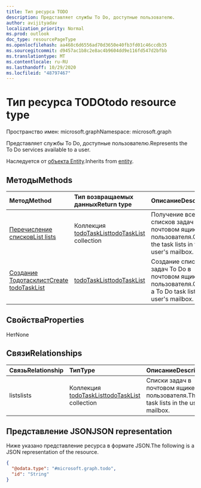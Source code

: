```yaml
---
title: Тип ресурса TODO
description: Представляет службы To Do, доступные пользователю.
author: avijityadav
localization_priority: Normal
ms.prod: outlook
doc_type: resourcePageType
ms.openlocfilehash: aa468c6d6556ad70d3650e40fb3fd01c46ccdb35
ms.sourcegitcommit: d9457ac1b8c2e8ac4b9604dd9e116fd547d2bfbb
ms.translationtype: MT
ms.contentlocale: ru-RU
ms.lasthandoff: 10/29/2020
ms.locfileid: "48797467"
---
```

# <a name="todo-resource-type"></a><span data-ttu-id="6b312-103">Тип ресурса TODO</span><span class="sxs-lookup"><span data-stu-id="6b312-103">todo resource type</span></span>

<span data-ttu-id="6b312-104">Пространство имен: microsoft.graph</span><span class="sxs-lookup"><span data-stu-id="6b312-104">Namespace: microsoft.graph</span></span>

<span data-ttu-id="6b312-105">Представляет службы To Do, доступные пользователю.</span><span class="sxs-lookup"><span data-stu-id="6b312-105">Represents the To Do services available to a user.</span></span>

<span data-ttu-id="6b312-106">Наследуется от [объекта Entity](../resources/entity.md).</span><span class="sxs-lookup"><span data-stu-id="6b312-106">Inherits from [entity](../resources/entity.md).</span></span>

## <a name="methods"></a><span data-ttu-id="6b312-107">Методы</span><span class="sxs-lookup"><span data-stu-id="6b312-107">Methods</span></span>
|<span data-ttu-id="6b312-108">Метод</span><span class="sxs-lookup"><span data-stu-id="6b312-108">Method</span></span>|<span data-ttu-id="6b312-109">Тип возвращаемых данных</span><span class="sxs-lookup"><span data-stu-id="6b312-109">Return type</span></span>|<span data-ttu-id="6b312-110">Описание</span><span class="sxs-lookup"><span data-stu-id="6b312-110">Description</span></span>|
|:---|:---|:---|
|[<span data-ttu-id="6b312-111">Перечисление списков</span><span class="sxs-lookup"><span data-stu-id="6b312-111">List lists</span></span>](../api/todo-list-lists.md) | <span data-ttu-id="6b312-112">Коллекция [todoTaskList](todotasklist.md)</span><span class="sxs-lookup"><span data-stu-id="6b312-112">[todoTaskList](todotasklist.md) collection</span></span> | <span data-ttu-id="6b312-113">Получение всех списков задач в почтовом ящике пользователя.</span><span class="sxs-lookup"><span data-stu-id="6b312-113">Get all the task lists in the user's mailbox.</span></span> |
|[<span data-ttu-id="6b312-114">Создание Тодотасклист</span><span class="sxs-lookup"><span data-stu-id="6b312-114">Create todoTaskList</span></span>](../api/todo-post-lists.md) | [<span data-ttu-id="6b312-115">todoTaskList</span><span class="sxs-lookup"><span data-stu-id="6b312-115">todoTaskList</span></span>](todotasklist.md) | <span data-ttu-id="6b312-116">Создание списка задач To Do в почтовом ящике пользователя.</span><span class="sxs-lookup"><span data-stu-id="6b312-116">Create a To Do task list in the user's mailbox.</span></span> |

## <a name="properties"></a><span data-ttu-id="6b312-117">Свойства</span><span class="sxs-lookup"><span data-stu-id="6b312-117">Properties</span></span>
<span data-ttu-id="6b312-118">Нет</span><span class="sxs-lookup"><span data-stu-id="6b312-118">None</span></span>

## <a name="relationships"></a><span data-ttu-id="6b312-119">Связи</span><span class="sxs-lookup"><span data-stu-id="6b312-119">Relationships</span></span>
|<span data-ttu-id="6b312-120">Связь</span><span class="sxs-lookup"><span data-stu-id="6b312-120">Relationship</span></span>|<span data-ttu-id="6b312-121">Тип</span><span class="sxs-lookup"><span data-stu-id="6b312-121">Type</span></span>|<span data-ttu-id="6b312-122">Описание</span><span class="sxs-lookup"><span data-stu-id="6b312-122">Description</span></span>|
|:---|:---|:---|
|<span data-ttu-id="6b312-123">lists</span><span class="sxs-lookup"><span data-stu-id="6b312-123">lists</span></span>|<span data-ttu-id="6b312-124">Коллекция [todoTaskList](../resources/todotasklist.md)</span><span class="sxs-lookup"><span data-stu-id="6b312-124">[todoTaskList](../resources/todotasklist.md) collection</span></span>| <span data-ttu-id="6b312-125">Списки задач в почтовом ящике пользователя.</span><span class="sxs-lookup"><span data-stu-id="6b312-125">The task lists in the users mailbox.</span></span> |

## <a name="json-representation"></a><span data-ttu-id="6b312-126">Представление JSON</span><span class="sxs-lookup"><span data-stu-id="6b312-126">JSON representation</span></span>
<span data-ttu-id="6b312-127">Ниже указано представление ресурса в формате JSON.</span><span class="sxs-lookup"><span data-stu-id="6b312-127">The following is a JSON representation of the resource.</span></span>
<!-- {
  "blockType": "resource",
  "keyProperty": "id",
  "@odata.type": "microsoft.graph.todo",
  "baseType": "microsoft.graph.entity",
  "openType": false
}
-->
``` json
{
  "@odata.type": "#microsoft.graph.todo",
  "id": "String"
}
```




